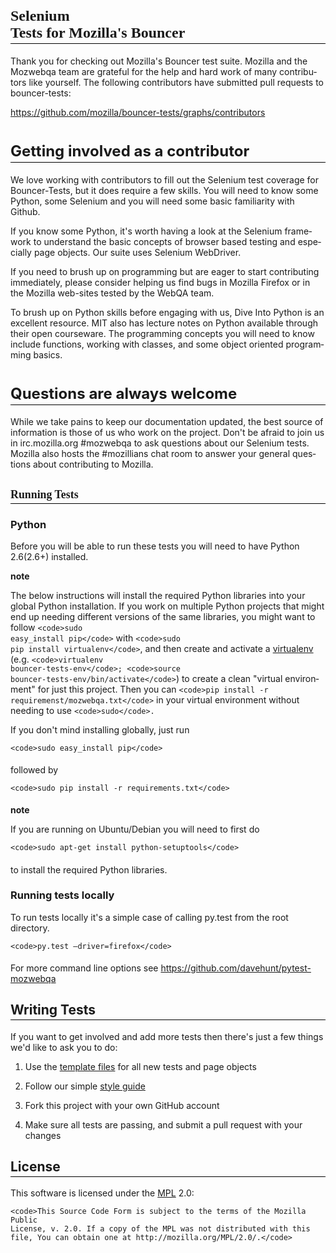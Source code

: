 <!DOCTYPE HTML PUBLIC "-//W3C//DTD HTML 4.0 Transitional//EN">
<HTML>
<HEAD>
	<META HTTP-EQUIV="CONTENT-TYPE" CONTENT="text/html; charset=windows-1252">
	<TITLE></TITLE>
	<META NAME="GENERATOR" CONTENT="OpenOffice.org 3.4.1  (Win32)">
	<META NAME="CREATED" CONTENT="0;0">
	<META NAME="CHANGED" CONTENT="20130118;18295714">
	<STYLE TYPE="text/css">
	<!--
		H2.cjk { font-family: "SimSun" }
		H2.ctl { font-family: "Mangal" }
		H3.cjk { font-family: "SimSun" }
		H3.ctl { font-family: "Mangal" }
		PRE.cjk { font-family: "NSimSun", monospace }
		CODE.cjk { font-family: "NSimSun", monospace }
	-->
	</STYLE>
</HEAD>
<BODY LANG="en-US" DIR="LTR">
<H1 STYLE="border-top: none; border-bottom: 1.10pt double #000000; border-left: none; border-right: none; padding-top: 0in; padding-bottom: 0.03in; padding-left: 0in; padding-right: 0in">
<CODE CLASS="western"><FONT FACE="Thorndale, serif"><FONT SIZE=5>Selenium
Tests for Mozilla's Bounce</FONT></FONT></CODE><CODE CLASS="western"><FONT FACE="Thorndale, serif"><FONT SIZE=5>r</FONT></FONT></CODE></H1>
<P>Thank you for checking out Mozilla's Bouncer test suite. Mozilla
and the Mozwebqa team are grateful for the help and hard work of many
contributors like yourself. The following contributors have submitted
pull requests to bouncer-tests:</P>
<P><A HREF="https://github.com/mozilla/bouncer-tests/graphs/contributors">https://github.com/mozilla/bouncer-tests/graphs/contributors</A></P>
<H1 STYLE="border-top: none; border-bottom: 1px solid #000000; border-left: none; border-right: none; padding-top: 0in; padding-bottom: 0.03in; padding-left: 0in; padding-right: 0in">
<FONT SIZE=5>Getting involved as a contributor</FONT></H1>
<P>We love working with contributors to fill out the Selenium test
coverage for Bouncer-Tests, but it does require a few skills. You
will need to know some Python, some Selenium and you will need some
basic familiarity with Github. 
</P>
<P>If you know some Python, it's worth having a look at the Selenium
framework to understand the basic concepts of browser based testing
and especially page objects. Our suite uses Selenium WebDriver. 
</P>
<P>If you need to brush up on programming but are eager to start
contributing immediately, please consider helping us find bugs in
Mozilla Firefox or in the Mozilla web-sites tested by the WebQA team.
</P>
<P>To brush up on Python skills before engaging with us, Dive Into
Python is an excellent resource. MIT also has lecture notes on Python
available through their open courseware. The programming concepts you
will need to know include functions, working with classes, and some
object oriented programming basics. 
</P>
<H1 STYLE="border-top: none; border-bottom: 1px solid #000000; border-left: none; border-right: none; padding-top: 0in; padding-bottom: 0.03in; padding-left: 0in; padding-right: 0in">
<FONT SIZE=5>Questions are always welcome</FONT></H1>
<P>While we take pains to keep our documentation updated, the best
source of information is those of us who work on the project. Don't
be afraid to join us in irc.mozilla.org #mozwebqa to ask questions
about our Selenium tests. Mozilla also hosts the #mozillians chat
room to answer your general questions about contributing to Mozilla. 
</P>
<H2 CLASS="western" STYLE="border-top: none; border-bottom: 1px solid #000000; border-left: none; border-right: none; padding-top: 0in; padding-bottom: 0.03in; padding-left: 0in; padding-right: 0in">
<CODE CLASS="western"><FONT FACE="Thorndale, serif">Running Tests</FONT></CODE></H2>
<H3 CLASS="western">Python</H3>
<P>Before you will be able to run these tests you will need to have
Python 2.6(2.6+) installed.</P>
<P><STRONG>note</STRONG></P>
<P>The below instructions will install the required Python libraries
into your global Python installation. If you work on multiple Python
projects that might end up needing different versions of the same
libraries, you might want to follow <CODE CLASS="western">&lt;code&gt;sudo
easy_install pip&lt;/code&gt;</CODE> with <CODE CLASS="western">&lt;code&gt;sudo
pip install virtualenv&lt;/code&gt;</CODE>, and then create and
activate a <A HREF="http://www.virtualenv.org/">virtualenv</A> (e.g.
<CODE CLASS="western">&lt;code&gt;virtualenv
bouncer-tests-env&lt;/code&gt;; &lt;code&gt;source
bouncer-tests-env/bin/activate&lt;/code&gt;</CODE>) to create a clean
&quot;virtual environment&quot; for just this project. Then you can
<CODE CLASS="western">&lt;code&gt;pip install -r
requiremenst/mozwebqa.txt&lt;/code&gt;</CODE> in your virtual
environment without needing to use <CODE CLASS="western">&lt;code&gt;sudo&lt;/code&gt;.</CODE></P>
<P>If you don't mind installing globally, just run</P>
<PRE CLASS="western" STYLE="margin-bottom: 0.2in"><CODE CLASS="western">&lt;code&gt;sudo easy_install pip</CODE><CODE CLASS="western">&lt;/code&gt;</CODE></PRE><P>
followed by</P>
<PRE CLASS="western" STYLE="margin-bottom: 0.2in"><CODE CLASS="western">&lt;code&gt;sudo pip install -r requirements.txt&lt;/code&gt;</CODE></PRE><P>
<STRONG>note</STRONG></P>
<P>If you are running on Ubuntu/Debian you will need to first do</P>
<PRE CLASS="western" STYLE="margin-bottom: 0.2in"><CODE CLASS="western">&lt;code&gt;sudo apt-get install python-setuptools&lt;/code&gt;</CODE></PRE><P>
to install the required Python libraries.</P>
<H3 CLASS="western">Running tests locally</H3>
<P>To run tests locally it's a simple case of calling py.test from
the root directory.</P>
<PRE CLASS="western" STYLE="margin-bottom: 0.2in"><CODE CLASS="western">&lt;code&gt;py.test &ndash;driver=firefox&lt;/code&gt;</CODE></PRE><P>
For more command line options see
<A HREF="https://github.com/davehunt/pytest-mozwebqa">https://github.com/davehunt/pytest-mozwebqa</A></P>
<H2 CLASS="western" STYLE="border-top: none; border-bottom: 1px solid #000000; border-left: none; border-right: none; padding-top: 0in; padding-bottom: 0.03in; padding-left: 0in; padding-right: 0in">
Writing Tests</H2>
<P>If you want to get involved and add more tests then there's just a
few things we'd like to ask you to do:</P>
<OL>
	<LI><P STYLE="margin-bottom: 0in">Use the <A HREF="https://github.com/mozilla/mozwebqa-test-templates">template
	files</A> for all new tests and page objects 
	</P>
	<LI><P STYLE="margin-bottom: 0in">Follow our simple <A HREF="https://wiki.mozilla.org/QA/Execution/Web_Testing/Docs/Automation/StyleGuide">style
	guide</A> 
	</P>
	<LI><P STYLE="margin-bottom: 0in">Fork this project with your own
	GitHub account 
	</P>
	<LI><P>Make sure all tests are passing, and submit a pull request
	with your changes 
	</P>
</OL>
<H2 CLASS="western" STYLE="border-top: none; border-bottom: 1px solid #000000; border-left: none; border-right: none; padding-top: 0in; padding-bottom: 0.03in; padding-left: 0in; padding-right: 0in">
License</H2>
<P>This software is licensed under the <A HREF="http://www.mozilla.org/MPL/2.0/">MPL</A>
2.0:</P>
<PRE CLASS="western"><CODE CLASS="western">&lt;code&gt;</CODE><CODE CLASS="western">This Source Code Form is subject to the terms of the Mozilla Public</CODE>
<CODE CLASS="western">License, v. 2.0. If a copy of the MPL was not distributed with this</CODE>
<CODE CLASS="western">file, You can obtain one at http://mozilla.org/MPL/2.0/.</CODE><CODE CLASS="western">&lt;/code&gt;</CODE></PRE><P>
<BR><BR>
</P>
</BODY>
</HTML>